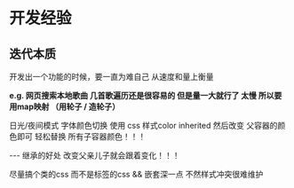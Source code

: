 # 开发经验

## 迭代本质



开发出一个功能的时候，要一直为难自己 从速度和量上衡量

**e.g. 网页搜索本地歌曲 几首歌遍历还是很容易的 但是量一大就行了 太慢 所以要用map映射 （用轮子 / 造轮子）**

日光/夜间模式 字体颜色切换 使用 css 样式color inherited 然后改变 父容器的颜色即可 轻松替换 所有子容器颜色！！！

--- 继承的好处 改变父亲儿子就会跟着变化！！！



尽量搞个类的css 而不是标签的css  && 嵌套深一点 不然样式冲突很难维护 
